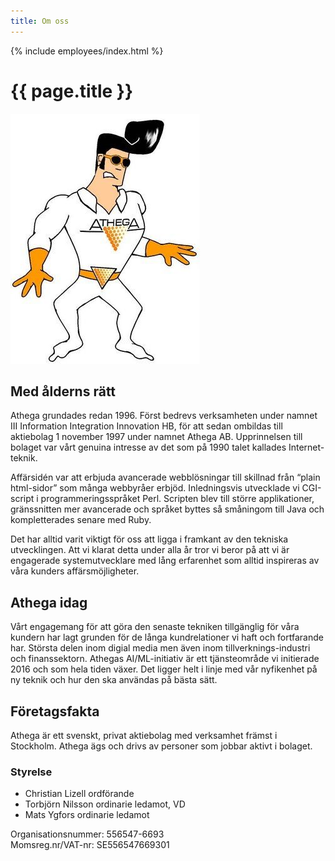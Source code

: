 ```yaml
---
title: Om oss
---
```


{% include employees/index.html %}

# {{ page.title }}

<a href="https://1997.athega.se" title="Athegas maskot för drygt 20 år sedan">
  <img src="/assets/img/athegamannen.jpg" class="float_right" alt="Athegamannen">
</a>

## Med ålderns rätt

Athega grundades redan 1996. Först bedrevs verksamheten under namnet III Information Integration Innovation HB,
för att sedan ombildas till aktiebolag 1 november 1997 under namnet Athega AB. Upprinnelsen till bolaget var vårt
genuina intresse av det som på 1990 talet kallades Internet-teknik.

Affärsidén var att erbjuda avancerade webblösningar till skillnad från “plain html-sidor” som många webbyråer erbjöd.
Inledningsvis utvecklade vi CGI-script i programmeringsspråket Perl. Scripten blev till större applikationer,
gränssnitten mer avancerade och språket byttes så småningom till Java och kompletterades senare med Ruby.

Det har alltid varit viktigt för oss att ligga i framkant av den tekniska utvecklingen. Att vi klarat detta under alla år tror vi
beror på att vi är engagerade systemutvecklare med lång erfarenhet som alltid
inspireras av våra kunders affärsmöjligheter.

## Athega idag
Vårt engagemang för att göra den senaste tekniken tillgänglig för våra kundern har lagt grunden för de långa kundrelationer vi haft och fortfarande har. Största delen inom digial media men även inom tillverknings-industri och finanssektorn.  Athegas AI/ML-initiativ är ett tjänsteområde vi initierade 2016 och som hela tiden växer. Det ligger helt i linje med vår nyfikenhet på ny teknik och hur den ska användas på bästa sätt.


## Företagsfakta

Athega är ett svenskt, privat aktiebolag med verksamhet främst i Stockholm. Athega ägs och drivs av personer som
jobbar aktivt i bolaget.

### Styrelse
 - Christian Lizell ordförande
 - Torbjörn Nilsson ordinarie ledamot, VD
 - Mats Ygfors ordinarie ledamot

Organisationsnummer: 556547-6693  
Momsreg.nr/VAT-nr: SE556547669301

